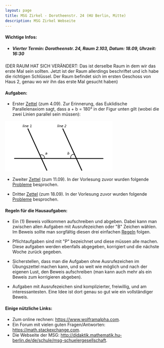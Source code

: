 ```yaml
---
layout: page
title: MSG Zirkel - Dorotheenstr. 24 (HU Berlin, Mitte)
description: MSG Zirkel Webseite 
---
```



#### Wichtige Infos: 

 - ##### Vierter Termin: Dorotheenstr. 24, Raum 2.103, Datum: 18.09, Uhrzeit: 16:30 

(DER RAUM HAT SICH VERÄNDERT: Das ist derselbe Raum in dem wir das erste Mal
sein sollten. Jetzt ist der Raum allerdings beschriftet und ich habe die
richtigen Schlüssel. Der Raum befindet sich im ersten Geschoss von Haus 2,
genau wo wir ihn das erste Mal gesucht haben) 

#### Aufgaben:

 - Erster <a href="../aufgaben/Aufgabe_1.pdf">Zettel</a> (zum 4.09). Zur
   Erinnerung, das Euklidische Parallelenaxiom sagt, dass a + b = 180° in der
Figur unten gilt (wobei die zwei Linien parallel sein müssen): 
<img src="Parallel_Postulate.png" alt="Parallelenaxiom">

 - Zweiter <a href="../aufgaben/Aufgabe_2_2.pdf">Zettel</a> (zum 11.09). In der
   Vorlesung zuvor wurden folgende <a href="../aufgaben/Aufgabe_2_1.pdf">Probleme</a> besprochen.

 - Dritter <a href="../aufgaben/Aufgabe_3_2.pdf">Zettel</a> (zum 18.09). In der
   Vorlesung zuvor wurden folgende <a href="../aufgaben/Aufgabe_3_1.pdf">Probleme</a> besprochen.


#### Regeln für die Hausaufgaben:

 - Ein (1) Beweis vollkommen aufschreiben und abgeben. Dabei kann man zwischen allen Aufgaben mit 
   Ausrufezeichen oder "B" Zeichen wählen. Im Beweis sollte man sorgfältig diesen drei einfachen <a href="../Mantra.pdf">Regeln</a> folgen.

 - Pflichtaufgaben sind mit "P" bezeichnet und diese müssen alle machen. Diese
   aufgaben werden ebenfalls abgegeben, korrigiert und die nächste Woche
   zurück gegeben. 

 - Sicherstellen, dass man die Aufgaben ohne Ausrufezeichen im Übungszettel 
   machen kann, und so weit wie möglich und nach der eigenen Lust, den Beweis
   aufschreiben (man kann auch mehr als ein Beweis zum korrigieren abgeben).

 - Aufgaben mit Ausrufezeichen sind komplizierter, freiwillig, und am interessantesten.
   Eine Idee ist dort genau so gut wie ein vollständiger Beweis.

#### Einige nützliche Links:

 - Zum online rechnen: <https://www.wolframalpha.com>.
 - Ein Forum mit vielen guten Fragen/Antworten: <https://math.stackexchange.com>.
 - Die Webseite der MSG: <http://didaktik.mathematik.hu-berlin.de/de/schule/msg-schuelergesellschaft>.

<!-- Note: this is how to write a comment in HTML. Everything in here won't show up on your webpage.-->

<!--
To increase the size of the title, use fewer # in front of the paper title.
To decrease the size of the title, use more #. 
To remove the italics, remove the * before and after the description
To remove the underline from the title, remove the <u> tags (<u> and </u>)
-->

